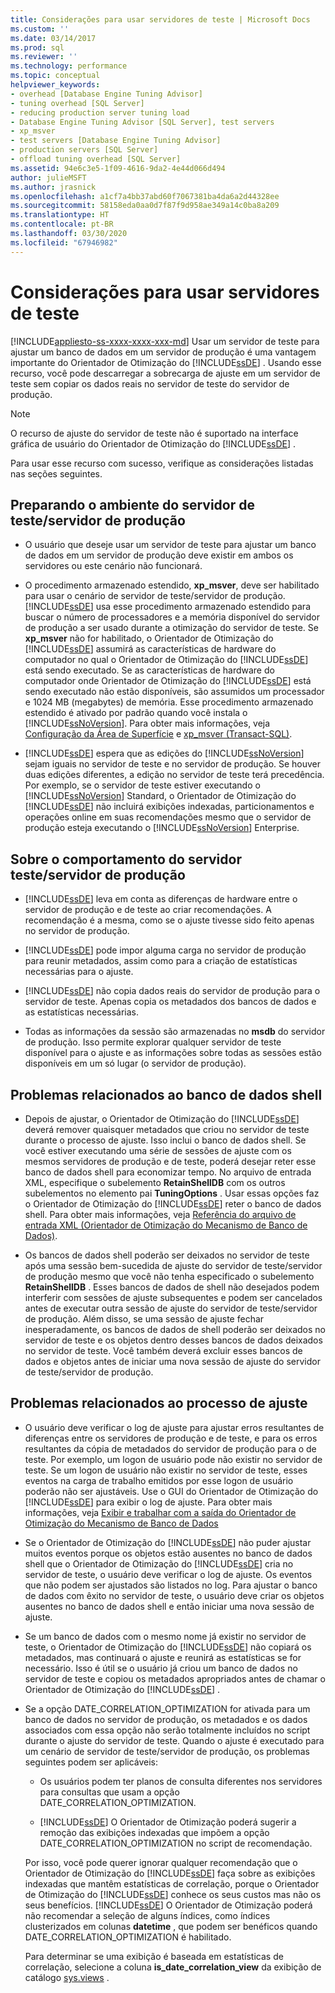 ```yaml
---
title: Considerações para usar servidores de teste | Microsoft Docs
ms.custom: ''
ms.date: 03/14/2017
ms.prod: sql
ms.reviewer: ''
ms.technology: performance
ms.topic: conceptual
helpviewer_keywords:
- overhead [Database Engine Tuning Advisor]
- tuning overhead [SQL Server]
- reducing production server tuning load
- Database Engine Tuning Advisor [SQL Server], test servers
- xp_msver
- test servers [Database Engine Tuning Advisor]
- production servers [SQL Server]
- offload tuning overhead [SQL Server]
ms.assetid: 94e6c3e5-1f09-4616-9da2-4e44d066d494
author: julieMSFT
ms.author: jrasnick
ms.openlocfilehash: a1cf7a4bb37abd60f7067381ba4da6a2d44328ee
ms.sourcegitcommit: 58158eda0aa0d7f87f9d958ae349a14c0ba8a209
ms.translationtype: HT
ms.contentlocale: pt-BR
ms.lasthandoff: 03/30/2020
ms.locfileid: "67946982"
---
```

# <a name="considerations-for-using-test-servers"></a>Considerações para usar servidores de teste
[!INCLUDE[appliesto-ss-xxxx-xxxx-xxx-md](../../includes/appliesto-ss-xxxx-xxxx-xxx-md.md)]
  Usar um servidor de teste para ajustar um banco de dados em um servidor de produção é uma vantagem importante do Orientador de Otimização do [!INCLUDE[ssDE](../../includes/ssde-md.md)] . Usando esse recurso, você pode descarregar a sobrecarga de ajuste em um servidor de teste sem copiar os dados reais no servidor de teste do servidor de produção.  
  
> [!NOTE]  
>  O recurso de ajuste do servidor de teste não é suportado na interface gráfica de usuário do Orientador de Otimização do [!INCLUDE[ssDE](../../includes/ssde-md.md)] .  
  
 Para usar esse recurso com sucesso, verifique as considerações listadas nas seções seguintes.  
  
## <a name="setting-up-the-test-serverproduction-server-environment"></a>Preparando o ambiente do servidor de teste/servidor de produção  
  
-   O usuário que deseje usar um servidor de teste para ajustar um banco de dados em um servidor de produção deve existir em ambos os servidores ou este cenário não funcionará.  
  
-   O procedimento armazenado estendido, **xp_msver**, deve ser habilitado para usar o cenário de servidor de teste/servidor de produção. [!INCLUDE[ssDE](../../includes/ssde-md.md)] usa esse procedimento armazenado estendido para buscar o número de processadores e a memória disponível do servidor de produção a ser usado durante a otimização do servidor de teste. Se **xp_msver** não for habilitado, o Orientador de Otimização do [!INCLUDE[ssDE](../../includes/ssde-md.md)] assumirá as características de hardware do computador no qual o Orientador de Otimização do [!INCLUDE[ssDE](../../includes/ssde-md.md)] está sendo executado. Se as características de hardware do computador onde Orientador de Otimização do [!INCLUDE[ssDE](../../includes/ssde-md.md)] está sendo executado não estão disponíveis, são assumidos um processador e 1024 MB (megabytes) de memória. Esse procedimento armazenado estendido é ativado por padrão quando você instala o [!INCLUDE[ssNoVersion](../../includes/ssnoversion-md.md)]. Para obter mais informações, veja [Configuração da Área de Superfície](../../relational-databases/security/surface-area-configuration.md) e [xp_msver &#40;Transact-SQL&#41;](../../relational-databases/system-stored-procedures/xp-msver-transact-sql.md).  
  
-   [!INCLUDE[ssDE](../../includes/ssde-md.md)] espera que as edições do [!INCLUDE[ssNoVersion](../../includes/ssnoversion-md.md)] sejam iguais no servidor de teste e no servidor de produção. Se houver duas edições diferentes, a edição no servidor de teste terá precedência. Por exemplo, se o servidor de teste estiver executando o [!INCLUDE[ssNoVersion](../../includes/ssnoversion-md.md)] Standard, o Orientador de Otimização do [!INCLUDE[ssDE](../../includes/ssde-md.md)] não incluirá exibições indexadas, particionamentos e operações online em suas recomendações mesmo que o servidor de produção esteja executando o [!INCLUDE[ssNoVersion](../../includes/ssnoversion-md.md)] Enterprise.  
  
## <a name="about-test-serverproduction-server-behavior"></a>Sobre o comportamento do servidor teste/servidor de produção  
  
-   [!INCLUDE[ssDE](../../includes/ssde-md.md)] leva em conta as diferenças de hardware entre o servidor de produção e de teste ao criar recomendações. A recomendação é a mesma, como se o ajuste tivesse sido feito apenas no servidor de produção.  
  
-   [!INCLUDE[ssDE](../../includes/ssde-md.md)] pode impor alguma carga no servidor de produção para reunir metadados, assim como para a criação de estatísticas necessárias para o ajuste.  
  
-   [!INCLUDE[ssDE](../../includes/ssde-md.md)] não copia dados reais do servidor de produção para o servidor de teste. Apenas copia os metadados dos bancos de dados e as estatísticas necessárias.  
  
-   Todas as informações da sessão são armazenadas no **msdb** do servidor de produção. Isso permite explorar qualquer servidor de teste disponível para o ajuste e as informações sobre todas as sessões estão disponíveis em um só lugar (o servidor de produção).  
  
## <a name="issues-related-to-the-shell-database"></a>Problemas relacionados ao banco de dados shell  
  
-   Depois de ajustar, o Orientador de Otimização do [!INCLUDE[ssDE](../../includes/ssde-md.md)] deverá remover quaisquer metadados que criou no servidor de teste durante o processo de ajuste. Isso inclui o banco de dados shell. Se você estiver executando uma série de sessões de ajuste com os mesmos servidores de produção e de teste, poderá desejar reter esse banco de dados shell para economizar tempo. No arquivo de entrada XML, especifique o subelemento **RetainShellDB** com os outros subelementos no elemento pai **TuningOptions** . Usar essas opções faz o Orientador de Otimização do [!INCLUDE[ssDE](../../includes/ssde-md.md)] reter o banco de dados shell. Para obter mais informações, veja [Referência do arquivo de entrada XML &#40;Orientador de Otimização do Mecanismo de Banco de Dados&#41;](../../tools/dta/xml-input-file-reference-database-engine-tuning-advisor.md).  
  
-   Os bancos de dados shell poderão ser deixados no servidor de teste após uma sessão bem-sucedida de ajuste do servidor de teste/servidor de produção mesmo que você não tenha especificado o subelemento **RetainShellDB** . Esses bancos de dados de shell não desejados podem interferir com sessões de ajuste subsequentes e podem ser cancelados antes de executar outra sessão de ajuste do servidor de teste/servidor de produção. Além disso, se uma sessão de ajuste fechar inesperadamente, os bancos de dados de shell poderão ser deixados no servidor de teste e os objetos dentro desses bancos de dados deixados no servidor de teste. Você também deverá excluir esses bancos de dados e objetos antes de iniciar uma nova sessão de ajuste do servidor de teste/servidor de produção.  
  
## <a name="issues-related-to-the-tuning-process"></a>Problemas relacionados ao processo de ajuste  
  
-   O usuário deve verificar o log de ajuste para ajustar erros resultantes de diferenças entre os servidores de produção e de teste, e para os erros resultantes da cópia de metadados do servidor de produção para o de teste. Por exemplo, um logon de usuário pode não existir no servidor de teste. Se um logon de usuário não existir no servidor de teste, esses eventos na carga de trabalho emitidos por esse logon de usuário poderão não ser ajustáveis. Use o GUI do Orientador de Otimização do [!INCLUDE[ssDE](../../includes/ssde-md.md)] para exibir o log de ajuste. Para obter mais informações, veja [Exibir e trabalhar com a saída do Orientador de Otimização do Mecanismo de Banco de Dados](../../relational-databases/performance/view-and-work-with-the-output-from-the-database-engine-tuning-advisor.md)  
  
-   Se o Orientador de Otimização do [!INCLUDE[ssDE](../../includes/ssde-md.md)] não puder ajustar muitos eventos porque os objetos estão ausentes no banco de dados shell que o Orientador de Otimização do [!INCLUDE[ssDE](../../includes/ssde-md.md)] cria no servidor de teste, o usuário deve verificar o log de ajuste. Os eventos que não podem ser ajustados são listados no log. Para ajustar o banco de dados com êxito no servidor de teste, o usuário deve criar os objetos ausentes no banco de dados shell e então iniciar uma nova sessão de ajuste.  
  
-   Se um banco de dados com o mesmo nome já existir no servidor de teste, o Orientador de Otimização do [!INCLUDE[ssDE](../../includes/ssde-md.md)] não copiará os metadados, mas continuará o ajuste e reunirá as estatísticas se for necessário. Isso é útil se o usuário já criou um banco de dados no servidor de teste e copiou os metadados apropriados antes de chamar o Orientador de Otimização do [!INCLUDE[ssDE](../../includes/ssde-md.md)] .  
  
-   Se a opção DATE_CORRELATION_OPTIMIZATION for ativada para um banco de dados no servidor de produção, os metadados e os dados associados com essa opção não serão totalmente incluídos no script durante o ajuste do servidor de teste. Quando o ajuste é executado para um cenário de servidor de teste/servidor de produção, os problemas seguintes podem ser aplicáveis:  
  
    -   Os usuários podem ter planos de consulta diferentes nos servidores para consultas que usam a opção DATE_CORRELATION_OPTIMIZATION.  
  
    -   [!INCLUDE[ssDE](../../includes/ssde-md.md)] O Orientador de Otimização poderá sugerir a remoção das exibições indexadas que impõem a opção DATE_CORRELATION_OPTIMIZATION no script de recomendação.  
  
     Por isso, você pode querer ignorar qualquer recomendação que o Orientador de Otimização do [!INCLUDE[ssDE](../../includes/ssde-md.md)] faça sobre as exibições indexadas que mantêm estatísticas de correlação, porque o Orientador de Otimização do [!INCLUDE[ssDE](../../includes/ssde-md.md)] conhece os seus custos mas não os seus benefícios. [!INCLUDE[ssDE](../../includes/ssde-md.md)] O Orientador de Otimização poderá não recomendar a seleção de alguns índices, como índices clusterizados em colunas **datetime** , que podem ser benéficos quando DATE_CORRELATION_OPTIMIZATION é habilitado.  
  
     Para determinar se uma exibição é baseada em estatísticas de correlação, selecione a coluna **is_date_correlation_view** da exibição de catálogo [sys.views](../../relational-databases/system-catalog-views/sys-views-transact-sql.md) .  
  
  
